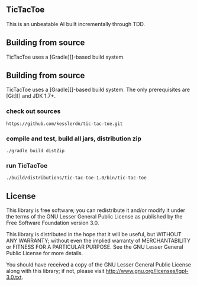 ## TicTacToe
This is an unbeatable AI built incrementally through TDD.

## Building from source
TicTacToe uses a [Gradle][]-based build system.

## Building from source
TicTacToe uses a [Gradle][]-based build system. The only
prerequisites are [Git][] and JDK 1.7+.

### check out sources
`https://github.com/kesslerdn/tic-tac-toe.git`

### compile and test, build all jars, distribution zip
`./gradle build distZip`

### run TicTacToe
`./build/distributions/tic-tac-toe-1.0/bin/tic-tac-toe`

## License
This library is free software; you can redistribute it and/or
modify it under the terms of the GNU Lesser General Public
License as published by the Free Software Foundation version 3.0.

This library is distributed in the hope that it will be useful,
but WITHOUT ANY WARRANTY; without even the implied warranty of
MERCHANTABILITY or FITNESS FOR A PARTICULAR PURPOSE.  See the GNU
Lesser General Public License for more details.

You should have received a copy of the GNU Lesser General Public
License along with this library; if not, please visit 
http://www.gnu.org/licenses/lgpl-3.0.txt.